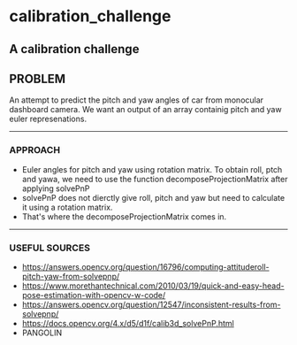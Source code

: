 # calibration_challenge
A calibration challenge
---
## PROBLEM
An attempt to predict the pitch and yaw angles of car from monocular dashboard camera. We want an output of an array containig pitch and yaw euler represenations.

---

### APPROACH
- Euler angles for pitch and yaw using rotation matrix. To obtain roll, ptch and yawa, we need to use the function decomposeProjectionMatrix after applying solvePnP
- solvePnP does not dierctly give roll, pitch and yaw but need to calculate it using a rotation matrix. 
- That's where the decomposeProjectionMatrix comes in.

---

### USEFUL SOURCES
- https://answers.opencv.org/question/16796/computing-attituderoll-pitch-yaw-from-solvepnp/
- https://www.morethantechnical.com/2010/03/19/quick-and-easy-head-pose-estimation-with-opencv-w-code/
- https://answers.opencv.org/question/12547/inconsistent-results-from-solvepnp/
- https://docs.opencv.org/4.x/d5/d1f/calib3d_solvePnP.html
- PANGOLIN


